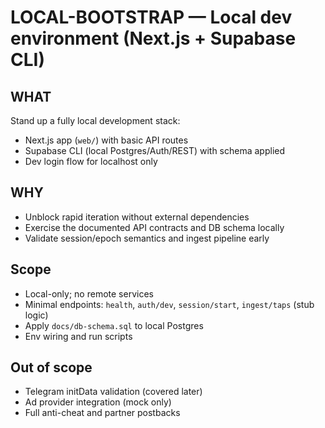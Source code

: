 # LOCAL-BOOTSTRAP — Local dev environment (Next.js + Supabase CLI)

## WHAT
Stand up a fully local development stack:
- Next.js app (`web/`) with basic API routes
- Supabase CLI (local Postgres/Auth/REST) with schema applied
- Dev login flow for localhost only

## WHY
- Unblock rapid iteration without external dependencies
- Exercise the documented API contracts and DB schema locally
- Validate session/epoch semantics and ingest pipeline early

## Scope
- Local-only; no remote services
- Minimal endpoints: `health`, `auth/dev`, `session/start`, `ingest/taps` (stub logic)
- Apply `docs/db-schema.sql` to local Postgres
- Env wiring and run scripts

## Out of scope
- Telegram initData validation (covered later)
- Ad provider integration (mock only)
- Full anti-cheat and partner postbacks


